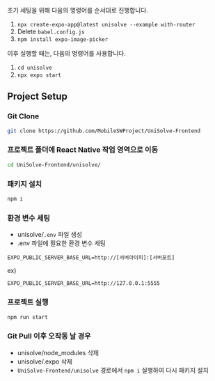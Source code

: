 초기 세팅을 위해 다음의 명령어를 순서대로 진행합니다.

1. `npx create-expo-app@latest unisolve --example with-router`
2. Delete `babel.config.js`
3. `npm install expo-image-picker`

이후 실행할 때는, 다음의 명령어를 사용합니다.

1. `cd unisolve`
2. `npx expo start`

## Project Setup

### Git Clone

```bash
git clone https://github.com/MobileSWProject/UniSolve-Frontend
```

### 프로젝트 폴더에 React Native 작업 영역으로 이동

```bash
cd UniSolve-Frontend/unisolve/
```

### 패키지 설치

```bash
npm i
```

### 환경 변수 세팅

- unisolve/`.env` 파일 생성
- .env 파일에 필요한 환경 변수 세팅

```
EXPO_PUBLIC_SERVER_BASE_URL=http://[서버아이피]:[서버포트]
```

ex)

```
EXPO_PUBLIC_SERVER_BASE_URL=http://127.0.0.1:5555
```

### 프로젝트 실행

```bash
npm run start
```

### Git Pull 이후 오작동 날 경우

- unisolve/node_modules 삭제
- unisolve/.expo 삭제
- `UniSolve-Frontend/unisolve` 경로에서 `npm i` 실행하여 다시 패키지 설치
